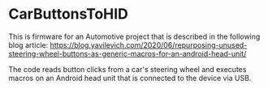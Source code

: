 # CarButtonsToHID

This is firmware for an Automotive project that is described in the following blog article:
https://blog.yavilevich.com/2020/06/repurposing-unused-steering-wheel-buttons-as-generic-macros-for-an-android-head-unit/

The code reads button clicks from a car's steering wheel and executes macros on an Android head unit that is connected to the device via USB.
